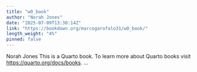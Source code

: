 ```yaml
---
title: "w0_book"
author: "Norah Jones"
date: "2025-07-09T13:30:14Z"
link: "https://bookdown.org/marcogarofalo31/w0_book/"
length_weight: "4%"
pinned: false
---
```


Norah Jones This is a Quarto book. To learn more about Quarto books visit https://quarto.org/docs/books. ...

